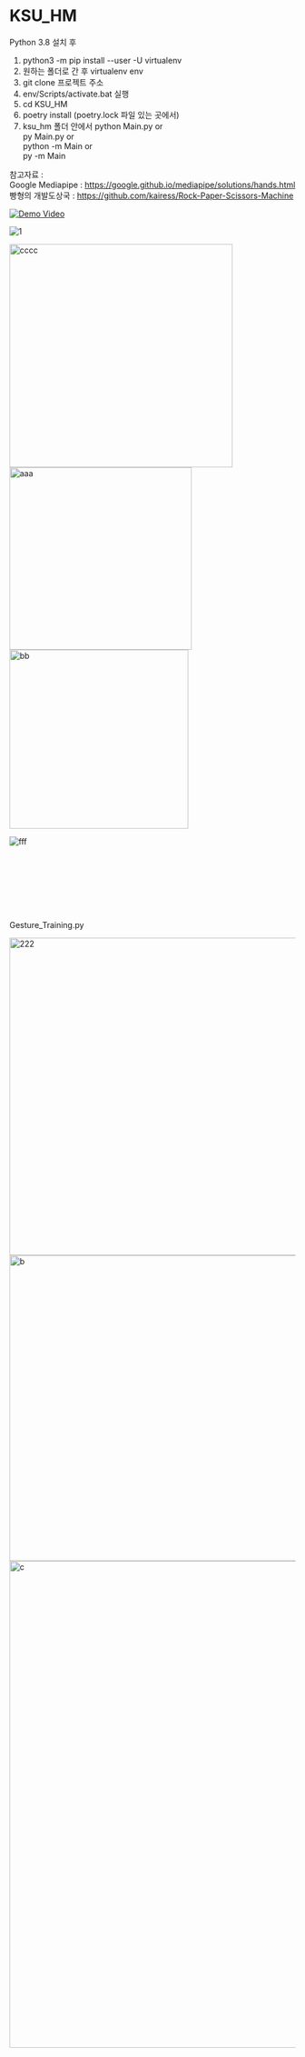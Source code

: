# KSU_HM

Python 3.8 설치 후
1. python3 -m pip install --user -U virtualenv
2. 원하는 폴더로 간 후 virtualenv env
3. git clone 프로젝트 주소
4. env/Scripts/activate.bat 실행
5. cd KSU_HM 
6. poetry install (poetry.lock 파일 있는 곳에서)
7. ksu_hm 폴더 안에서 
 python Main.py or </br>
 py Main.py or </br>
 python -m Main or </br>
 py -m Main </br>

참고자료 : </br>
          Google Mediapipe : https://google.github.io/mediapipe/solutions/hands.html</br>
          빵형의 개발도상국 : https://github.com/kairess/Rock-Paper-Scissors-Machine </br>
          
[![Demo Video](http://img.youtube.com/vi/dTCMob20sHU/0.jpg)](https://youtu.be/dTCMob20sHU?t=0s)

![1](https://user-images.githubusercontent.com/59619810/171845088-4a187187-6340-4c51-b2a3-cdecf25e474d.png)

<img width="393" alt="cccc" src="https://user-images.githubusercontent.com/59619810/174115515-294fb4cc-af21-490a-b2c1-dbc505535f88.png">

<img width="321" alt="aaa" src="https://user-images.githubusercontent.com/59619810/174115527-ebbc6b27-8d7a-4de8-9045-6c28aefc268d.png">

<img width="315" alt="bb" src="https://user-images.githubusercontent.com/59619810/174114779-1f4ef5af-93eb-4dca-9aac-6af369fad769.png">

![fff](https://user-images.githubusercontent.com/59619810/174116813-8b95746a-cfd2-46de-93b8-f767d6c7faba.jpg)


</br></br></br></br></br></br>

Gesture_Training.py


<img width="559" alt="222" src="https://user-images.githubusercontent.com/59619810/168469465-b48bc129-4c14-44f8-94f4-088647f1eb78.png">

<img width="538" alt="b" src="https://user-images.githubusercontent.com/59619810/168414420-d4a5c809-4945-4f38-bcb7-f4eeee911df0.png">

<img width="857" alt="c" src="https://user-images.githubusercontent.com/59619810/168414422-90f9d422-a7a9-40fa-8909-6bc0c5a5cc68.png">

